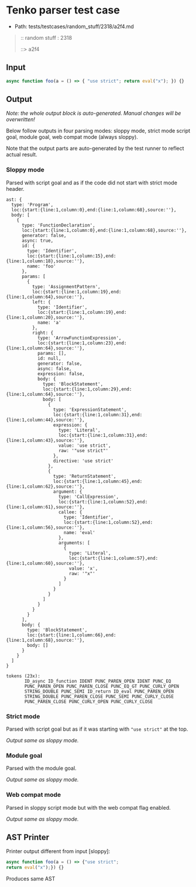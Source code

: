 # Tenko parser test case

- Path: tests/testcases/random_stuff/2318/a2f4.md

> :: random stuff : 2318
>
> ::> a2f4

## Input

`````js
async function foo(a = () => { "use strict"; return eval("x"); }) {}
`````

## Output

_Note: the whole output block is auto-generated. Manual changes will be overwritten!_

Below follow outputs in four parsing modes: sloppy mode, strict mode script goal, module goal, web compat mode (always sloppy).

Note that the output parts are auto-generated by the test runner to reflect actual result.

### Sloppy mode

Parsed with script goal and as if the code did not start with strict mode header.

`````
ast: {
  type: 'Program',
  loc:{start:{line:1,column:0},end:{line:1,column:68},source:''},
  body: [
    {
      type: 'FunctionDeclaration',
      loc:{start:{line:1,column:0},end:{line:1,column:68},source:''},
      generator: false,
      async: true,
      id: {
        type: 'Identifier',
        loc:{start:{line:1,column:15},end:{line:1,column:18},source:''},
        name: 'foo'
      },
      params: [
        {
          type: 'AssignmentPattern',
          loc:{start:{line:1,column:19},end:{line:1,column:64},source:''},
          left: {
            type: 'Identifier',
            loc:{start:{line:1,column:19},end:{line:1,column:20},source:''},
            name: 'a'
          },
          right: {
            type: 'ArrowFunctionExpression',
            loc:{start:{line:1,column:23},end:{line:1,column:64},source:''},
            params: [],
            id: null,
            generator: false,
            async: false,
            expression: false,
            body: {
              type: 'BlockStatement',
              loc:{start:{line:1,column:29},end:{line:1,column:64},source:''},
              body: [
                {
                  type: 'ExpressionStatement',
                  loc:{start:{line:1,column:31},end:{line:1,column:44},source:''},
                  expression: {
                    type: 'Literal',
                    loc:{start:{line:1,column:31},end:{line:1,column:43},source:''},
                    value: 'use strict',
                    raw: '"use strict"'
                  },
                  directive: 'use strict'
                },
                {
                  type: 'ReturnStatement',
                  loc:{start:{line:1,column:45},end:{line:1,column:62},source:''},
                  argument: {
                    type: 'CallExpression',
                    loc:{start:{line:1,column:52},end:{line:1,column:61},source:''},
                    callee: {
                      type: 'Identifier',
                      loc:{start:{line:1,column:52},end:{line:1,column:56},source:''},
                      name: 'eval'
                    },
                    arguments: [
                      {
                        type: 'Literal',
                        loc:{start:{line:1,column:57},end:{line:1,column:60},source:''},
                        value: 'x',
                        raw: '"x"'
                      }
                    ]
                  }
                }
              ]
            }
          }
        }
      ],
      body: {
        type: 'BlockStatement',
        loc:{start:{line:1,column:66},end:{line:1,column:68},source:''},
        body: []
      }
    }
  ]
}

tokens (23x):
       ID_async ID_function IDENT PUNC_PAREN_OPEN IDENT PUNC_EQ
       PUNC_PAREN_OPEN PUNC_PAREN_CLOSE PUNC_EQ_GT PUNC_CURLY_OPEN
       STRING_DOUBLE PUNC_SEMI ID_return ID_eval PUNC_PAREN_OPEN
       STRING_DOUBLE PUNC_PAREN_CLOSE PUNC_SEMI PUNC_CURLY_CLOSE
       PUNC_PAREN_CLOSE PUNC_CURLY_OPEN PUNC_CURLY_CLOSE
`````

### Strict mode

Parsed with script goal but as if it was starting with `"use strict"` at the top.

_Output same as sloppy mode._

### Module goal

Parsed with the module goal.

_Output same as sloppy mode._

### Web compat mode

Parsed in sloppy script mode but with the web compat flag enabled.

_Output same as sloppy mode._

## AST Printer

Printer output different from input [sloppy]:

````js
async function foo(a = () => {"use strict";
return eval("x");}) {}
````

Produces same AST

